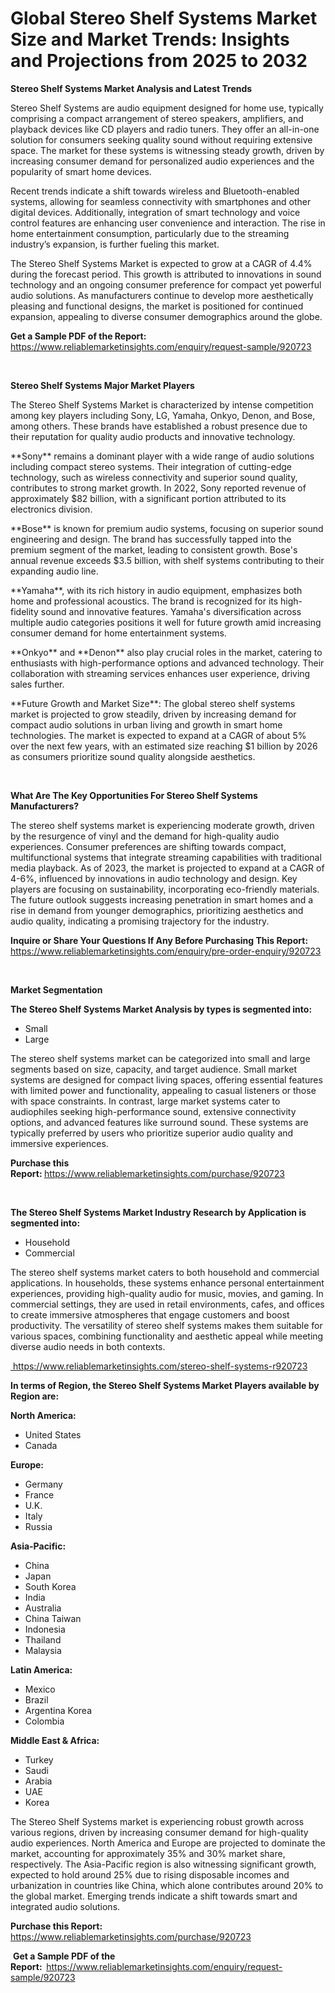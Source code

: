 <p><h1>Global Stereo Shelf Systems Market Size and Market Trends: Insights and Projections from 2025 to 2032</h1></p><p><strong>Stereo Shelf Systems Market Analysis and Latest Trends</strong></p>
<p><p>Stereo Shelf Systems are audio equipment designed for home use, typically comprising a compact arrangement of stereo speakers, amplifiers, and playback devices like CD players and radio tuners. They offer an all-in-one solution for consumers seeking quality sound without requiring extensive space. The market for these systems is witnessing steady growth, driven by increasing consumer demand for personalized audio experiences and the popularity of smart home devices.</p><p>Recent trends indicate a shift towards wireless and Bluetooth-enabled systems, allowing for seamless connectivity with smartphones and other digital devices. Additionally, integration of smart technology and voice control features are enhancing user convenience and interaction. The rise in home entertainment consumption, particularly due to the streaming industry’s expansion, is further fueling this market.</p><p>The Stereo Shelf Systems Market is expected to grow at a CAGR of 4.4% during the forecast period. This growth is attributed to innovations in sound technology and an ongoing consumer preference for compact yet powerful audio solutions. As manufacturers continue to develop more aesthetically pleasing and functional designs, the market is positioned for continued expansion, appealing to diverse consumer demographics around the globe.</p></p>
<p><strong>Get a Sample PDF of the Report:&nbsp;</strong> <a href="https://www.reliablemarketinsights.com/enquiry/request-sample/920723?utm_campaign=3213&utm_medium=2&utm_source=Github&utm_content=ia&utm_term=17042025&utm_id=stereo-shelf-systems">https://www.reliablemarketinsights.com/enquiry/request-sample/920723</a></p>
<p>&nbsp;</p>
<p><strong>Stereo Shelf Systems Major Market Players</strong></p>
<p><p>The Stereo Shelf Systems Market is characterized by intense competition among key players including Sony, LG, Yamaha, Onkyo, Denon, and Bose, among others. These brands have established a robust presence due to their reputation for quality audio products and innovative technology.</p><p>**Sony** remains a dominant player with a wide range of audio solutions including compact stereo systems. Their integration of cutting-edge technology, such as wireless connectivity and superior sound quality, contributes to strong market growth. In 2022, Sony reported revenue of approximately $82 billion, with a significant portion attributed to its electronics division.</p><p>**Bose** is known for premium audio systems, focusing on superior sound engineering and design. The brand has successfully tapped into the premium segment of the market, leading to consistent growth. Bose's annual revenue exceeds $3.5 billion, with shelf systems contributing to their expanding audio line.</p><p>**Yamaha**, with its rich history in audio equipment, emphasizes both home and professional acoustics. The brand is recognized for its high-fidelity sound and innovative features. Yamaha's diversification across multiple audio categories positions it well for future growth amid increasing consumer demand for home entertainment systems.</p><p>**Onkyo** and **Denon** also play crucial roles in the market, catering to enthusiasts with high-performance options and advanced technology. Their collaboration with streaming services enhances user experience, driving sales further.</p><p>**Future Growth and Market Size**: The global stereo shelf systems market is projected to grow steadily, driven by increasing demand for compact audio solutions in urban living and growth in smart home technologies. The market is expected to expand at a CAGR of about 5% over the next few years, with an estimated size reaching $1 billion by 2026 as consumers prioritize sound quality alongside aesthetics.</p></p>
<p>&nbsp;</p>
<p><strong>What Are The Key Opportunities For Stereo Shelf Systems Manufacturers?</strong></p>
<p><p>The stereo shelf systems market is experiencing moderate growth, driven by the resurgence of vinyl and the demand for high-quality audio experiences. Consumer preferences are shifting towards compact, multifunctional systems that integrate streaming capabilities with traditional media playback. As of 2023, the market is projected to expand at a CAGR of 4-6%, influenced by innovations in audio technology and design. Key players are focusing on sustainability, incorporating eco-friendly materials. The future outlook suggests increasing penetration in smart homes and a rise in demand from younger demographics, prioritizing aesthetics and audio quality, indicating a promising trajectory for the industry.</p></p>
<p><strong>Inquire or Share Your Questions If Any Before Purchasing This Report:</strong> <a href="https://www.reliablemarketinsights.com/enquiry/pre-order-enquiry/920723?utm_campaign=3213&utm_medium=2&utm_source=Github&utm_content=ia&utm_term=17042025&utm_id=stereo-shelf-systems">https://www.reliablemarketinsights.com/enquiry/pre-order-enquiry/920723</a></p>
<p>&nbsp;</p>
<p><strong>Market Segmentation</strong></p>
<p><strong>The Stereo Shelf Systems Market Analysis by types is segmented into:</strong></p>
<p><ul><li>Small</li><li>Large</li></ul></p>
<p><p>The stereo shelf systems market can be categorized into small and large segments based on size, capacity, and target audience. Small market systems are designed for compact living spaces, offering essential features with limited power and functionality, appealing to casual listeners or those with space constraints. In contrast, large market systems cater to audiophiles seeking high-performance sound, extensive connectivity options, and advanced features like surround sound. These systems are typically preferred by users who prioritize superior audio quality and immersive experiences.</p></p>
<p><strong>Purchase this Report:&nbsp;</strong><a href="https://www.reliablemarketinsights.com/purchase/920723?utm_campaign=3213&utm_medium=2&utm_source=Github&utm_content=ia&utm_term=17042025&utm_id=stereo-shelf-systems">https://www.reliablemarketinsights.com/purchase/920723</a></p>
<p>&nbsp;</p>
<p><strong>The Stereo Shelf Systems Market Industry Research by Application is segmented into:</strong></p>
<p><ul><li>Household</li><li>Commercial</li></ul></p>
<p><p>The stereo shelf systems market caters to both household and commercial applications. In households, these systems enhance personal entertainment experiences, providing high-quality audio for music, movies, and gaming. In commercial settings, they are used in retail environments, cafes, and offices to create immersive atmospheres that engage customers and boost productivity. The versatility of stereo shelf systems makes them suitable for various spaces, combining functionality and aesthetic appeal while meeting diverse audio needs in both contexts.</p></p>
<p><a href="https://www.reliablemarketinsights.com/stereo-shelf-systems-r920723?utm_campaign=3213&utm_medium=2&utm_source=Github&utm_content=ia&utm_term=17042025&utm_id=stereo-shelf-systems">&nbsp;https://www.reliablemarketinsights.com/stereo-shelf-systems-r920723</a></p>
<p><strong>In terms of Region, the Stereo Shelf Systems Market Players available by Region are:</strong></p>
<p>
    <p> <strong> North America: </strong>
        <ul>
            <li>United States</li>
            <li>Canada</li>
        </ul>
        </p> 
    <p> <strong> Europe: </strong>
        <ul>
            <li>Germany</li>
            <li>France</li>
            <li>U.K.</li>
            <li>Italy</li>
            <li>Russia</li>
        </ul>
        </p> 
    <p> <strong> Asia-Pacific: </strong>
        <ul>
            <li>China</li>
            <li>Japan</li>
            <li>South Korea</li>
            <li>India</li>
            <li>Australia</li>
            <li>China Taiwan</li>
            <li>Indonesia</li>
            <li>Thailand</li>
            <li>Malaysia</li>
        </ul>
        </p> 
    <p> <strong> Latin America: </strong>
        <ul>
            <li>Mexico</li>
            <li>Brazil</li>
            <li>Argentina Korea</li>
            <li>Colombia</li>
        </ul>
        </p> 
    <p> <strong> Middle East & Africa: </strong>
        <ul>
            <li>Turkey</li>
            <li>Saudi</li>
            <li>Arabia</li>
            <li>UAE</li>
            <li>Korea</li>
        </ul>
    </p>
    </p>
<p><p>The Stereo Shelf Systems market is experiencing robust growth across various regions, driven by increasing consumer demand for high-quality audio experiences. North America and Europe are projected to dominate the market, accounting for approximately 35% and 30% market share, respectively. The Asia-Pacific region is also witnessing significant growth, expected to hold around 25% due to rising disposable incomes and urbanization in countries like China, which alone contributes around 20% to the global market. Emerging trends indicate a shift towards smart and integrated audio solutions.</p></p>
<p><strong>Purchase this Report: </strong><a href="https://www.reliablemarketinsights.com/purchase/920723?utm_campaign=3213&utm_medium=2&utm_source=Github&utm_content=ia&utm_term=17042025&utm_id=stereo-shelf-systems">https://www.reliablemarketinsights.com/purchase/920723</a></p>
<p>&nbsp;<strong>Get a Sample PDF of the Report:&nbsp;&nbsp;</strong><a href="https://www.reliablemarketinsights.com/enquiry/request-sample/920723?utm_campaign=3213&utm_medium=2&utm_source=Github&utm_content=ia&utm_term=17042025&utm_id=stereo-shelf-systems">https://www.reliablemarketinsights.com/enquiry/request-sample/920723</a></p>
<p><strong></strong></p>
<p><p></p><p></p><p></p></p>